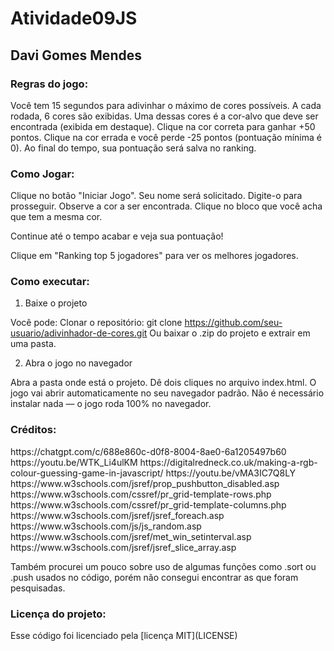 # Atividade09JS
<h2> Davi Gomes Mendes </h2>

<h3> Regras do jogo: </h3>

Você tem 15 segundos para adivinhar o máximo de cores possíveis.
A cada rodada, 6 cores são exibidas.
Uma dessas cores é a cor-alvo que deve ser encontrada (exibida em destaque).
Clique na cor correta para ganhar +50 pontos.
Clique na cor errada e você perde -25 pontos (pontuação mínima é 0).
Ao final do tempo, sua pontuação será salva no ranking.

<h3>Como Jogar: </h3>

Clique no botão "Iniciar Jogo".
Seu nome será solicitado. Digite-o para prosseguir.
Observe a cor a ser encontrada.
Clique no bloco que você acha que tem a mesma cor.

Continue até o tempo acabar e veja sua pontuação!

Clique em "Ranking top 5 jogadores" para ver os melhores jogadores.


<h3>Como executar:</h3>

1. Baixe o projeto

Você pode:
Clonar o repositório:
git clone https://github.com/seu-usuario/adivinhador-de-cores.git
Ou baixar o .zip do projeto e extrair em uma pasta.

2. Abra o jogo no navegador

Abra a pasta onde está o projeto.
Dê dois cliques no arquivo index.html.
O jogo vai abrir automaticamente no seu navegador padrão.
Não é necessário instalar nada — o jogo roda 100% no navegador.

<h3>Créditos: </h3>
https://chatgpt.com/c/688e860c-d0f8-8004-8ae0-6a1205497b60
https://youtu.be/WTK_Li4ulKM
https://digitalredneck.co.uk/making-a-rgb-colour-guessing-game-in-javascript/
https://youtu.be/vMA3IC7Q8LY
https://www.w3schools.com/jsref/prop_pushbutton_disabled.asp
https://www.w3schools.com/cssref/pr_grid-template-rows.php
https://www.w3schools.com/cssref/pr_grid-template-columns.php
https://www.w3schools.com/jsref/jsref_foreach.asp
https://www.w3schools.com/js/js_random.asp
https://www.w3schools.com/jsref/met_win_setinterval.asp
https://www.w3schools.com/jsref/jsref_slice_array.asp

Também procurei um pouco sobre uso de algumas funções como .sort ou .push usados no código, porém
não consegui encontrar as que foram pesquisadas.

<h3> Licença do projeto: </h3>
Esse código foi licenciado pela [licença MIT](LICENSE)